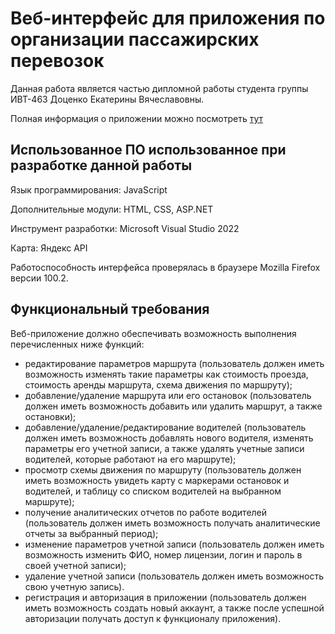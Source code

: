 # Веб-интерфейс для приложения по организации пассажирских перевозок
Данная работа является частью дипломной работы студента группы ИВТ-463 Доценко Екатерины Вячеславовны.

Полная информация о приложении можно посмотреть [тут](https://github.com/DotsenkoKate/TTG_PROJECT)

## Использованное ПО использованное при разработке данной работы
Язык программирования:	JavaScript

Дополнительные модули:	HTML, CSS, ASP.NET

Инструмент разработки:	Microsoft Visual Studio 2022

Карта:				Яндекс API

Работоспособность интерфейса проверялась в браузере Mozilla Firefox версии 100.2.

## Функциональный требования

Веб-приложение должно обеспечивать возможность выполнения перечисленных ниже функций:
*	редактирование параметров маршрута (пользователь должен иметь возможность изменять такие параметры как стоимость проезда, стоимость аренды маршрута, схема движения по маршруту);
*	добавление/удаление маршрута или его остановок (пользователь должен иметь возможность добавить или удалить маршрут, а также остановки); 
*	добавление/удаление/редактирование водителей (пользователь должен иметь возможность добавлять нового водителя, изменять параметры его учетной записи, а также удалять учетные записи водителей, которые работают на его маршруте);
*	просмотр схемы движения по маршруту (пользователь должен иметь возможность увидеть карту с маркерами остановок и водителей, и таблицу со списком водителей на выбранном маршруте);
*	получение аналитических отчетов по работе водителей (пользователь должен иметь возможность получать аналитические отчеты за выбранный период);
* изменение параметров учетной записи (пользователь должен иметь возможность изменить ФИО, номер лицензии, логин и пароль в своей учетной записи); 
*	удаление учетной записи (пользователь должен иметь возможность свою учетную запись).
*	регистрация и авторизация в приложении (пользователь должен иметь возможность создать новый аккаунт, а также после успешной авторизации получать доступ к функционалу приложения).


